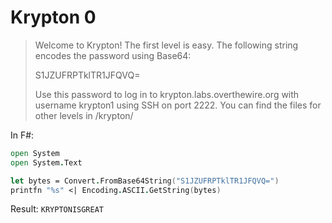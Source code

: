 # Krypton 0

> Welcome to Krypton! The first level is easy. The following string encodes the password using Base64:
>
> S1JZUFRPTklTR1JFQVQ=
>
>Use this password to log in to krypton.labs.overthewire.org with username krypton1 using SSH on port 2222. You can find the files for other levels in /krypton/

In F#:

```fsharp
open System
open System.Text

let bytes = Convert.FromBase64String("S1JZUFRPTklTR1JFQVQ=")
printfn "%s" <| Encoding.ASCII.GetString(bytes)
```

Result: `KRYPTONISGREAT`
